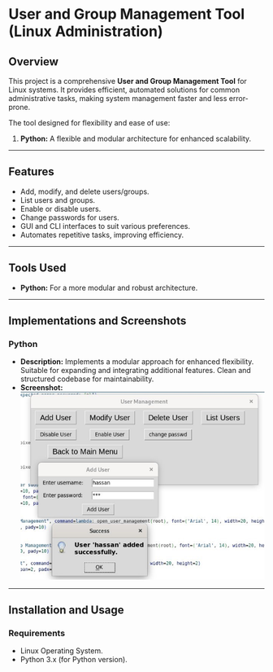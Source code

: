 # User and Group Management Tool (Linux Administration)

## Overview
This project is a comprehensive **User and Group Management Tool** for Linux systems. It provides efficient, automated solutions for common administrative tasks, making system management faster and less error-prone.

The tool  designed for flexibility and ease of use:
1.  **Python:** A flexible and modular architecture for enhanced scalability.

---

## Features
- Add, modify, and delete users/groups.
- List users and groups.
- Enable or disable users.
- Change passwords for users.
- GUI and CLI interfaces to suit various preferences.
- Automates repetitive tasks, improving efficiency.

---

## Tools Used
 - **Python:** For a more modular and robust architecture.
 
---

## Implementations and Screenshots
  
### Python
- **Description:** Implements a modular approach for enhanced flexibility. Suitable for expanding and integrating additional features. Clean and structured codebase for maintainability.
- **Screenshot:**
  ![Python Implementation Screenshot](UGpy.jpg)

---

## Installation and Usage
### Requirements
- Linux Operating System.
- Python 3.x (for Python version).
 

 
